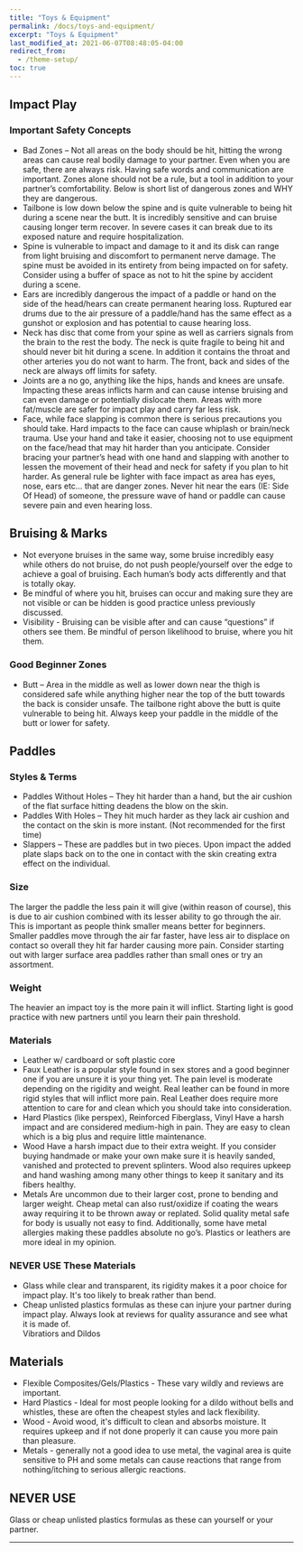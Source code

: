 ```yaml
---
title: "Toys & Equipment"
permalink: /docs/toys-and-equipment/
excerpt: "Toys & Equipment"
last_modified_at: 2021-06-07T08:48:05-04:00
redirect_from:
  - /theme-setup/
toc: true
---
```

## Impact Play
### Important Safety Concepts
- Bad Zones – Not all areas on the body should be hit, hitting the wrong areas can cause real bodily damage to your partner. Even when you are safe, there are always risk. Having safe words and communication are important. Zones alone should not be a rule, but a tool in addition to your partner’s comfortability. Below is short list of dangerous zones and WHY they are dangerous.
- Tailbone is low down below the spine and is quite vulnerable to being hit during a scene near the butt. It is incredibly sensitive and can bruise causing longer term recover. In severe cases it can break due to its exposed nature and require hospitalization.
- Spine is vulnerable to impact and damage to it and its disk can range from light bruising and discomfort to permanent nerve damage. The spine must be avoided in its entirety from being impacted on for safety. Consider using a buffer of space as not to hit the spine by accident during a scene.
- Ears are incredibly dangerous the impact of a paddle or hand on the side of the head/hears can create permanent hearing loss. Ruptured ear drums due to the air pressure of a paddle/hand has the same effect as a gunshot or explosion and has potential to cause hearing loss.
- Neck has disc that come from your spine as well as carriers signals from the brain to the rest the body. The neck is quite fragile to being hit and should never bit hit during a scene. In addition it contains the throat and other arteries you do not want to harm. The front, back and sides of the neck are always off limits for safety.
- Joints are a no go, anything like the hips, hands and knees are unsafe. Impacting these areas inflicts harm and can cause intense bruising and can even damage or potentially dislocate them. Areas with more fat/muscle are safer for impact play and carry far less risk.
- Face, while face slapping is common there is serious precautions you should take. Hard impacts to the face can cause whiplash or brain/neck trauma. Use your hand and take it easier, choosing not to use equipment on the face/head that may hit harder than you anticipate. Consider bracing your partner’s head with one hand and slapping with another to lessen the movement of their head and neck for safety if you plan to hit harder. As general rule be lighter with face impact as area has eyes, nose, ears etc… that are danger zones. Never hit near the ears (IE: Side Of Head) of someone, the pressure wave of hand or paddle can cause severe pain and even hearing loss.
## Bruising & Marks
- Not everyone bruises in the same way, some bruise incredibly easy while others do not bruise, do not push people/yourself over the edge to achieve a goal of bruising. Each human’s body acts differently and that is totally okay.
- Be mindful of where you hit, bruises can occur and making sure they are not visible or can be hidden is good practice unless previously discussed.
- Visibility - Bruising can be visible after and can cause “questions” if others see them. Be mindful of person likelihood to bruise, where you hit them.
### Good Beginner Zones
- Butt – Area in the middle as well as lower down near the thigh is considered safe while anything higher near the top of the butt towards the back is consider unsafe. The tailbone right above the butt is quite vulnerable to being hit. Always keep your paddle in the middle of the butt or lower for safety.
## Paddles
### Styles & Terms
- Paddles Without Holes – They hit harder than a hand, but the air cushion of the flat surface hitting deadens the blow on the skin.
- Paddles With Holes – They hit much harder as they lack air cushion and the contact on the skin is more instant. (Not recommended for the first time)
- Slappers – These are paddles but in two pieces. Upon impact the added plate slaps back on to the one in contact with the skin creating extra effect on the individual.
### Size
The larger the paddle the less pain it will give (within reason of course), this is due to air cushion combined with its lesser ability to go through the air. This is important as people think smaller means better for beginners. Smaller paddles move through the air far faster, have less air to displace on contact so overall they hit far harder causing more pain. Consider starting out with larger surface area paddles rather than small ones or try an assortment.
### Weight
The heavier an impact toy is the more pain it will inflict. Starting light is good practice with new partners until you learn their pain threshold.
### Materials
- Leather w/ cardboard or soft plastic core
- Faux Leather is a popular style found in sex stores and a good beginner one if you are unsure it is your thing yet. The pain level is moderate depending on the rigidity and weight. Real leather can be found in more rigid styles that will inflict more pain. Real Leather does require more attention to care for and clean which you should take into consideration.
- Hard Plastics (like perspex), Reinforced Fiberglass, Vinyl Have a harsh impact and are considered medium-high in pain. They are easy to clean which is a big plus and require little maintenance.
- Wood Have a harsh impact due to their extra weight. If you consider buying handmade or make your own make sure it is heavily sanded, vanished and protected to prevent splinters. Wood also requires upkeep and hand washing among many other things to keep it sanitary and its fibers healthy.
- Metals Are uncommon due to their larger cost, prone to bending and larger weight. Cheap metal can also rust/oxidize if coating the wears away requiring it to be thrown away or replated. Solid quality metal safe for body is usually not easy to find. Additionally, some have metal allergies making these paddles absolute no go’s. Plastics or leathers are more ideal in my opinion.
### NEVER USE These Materials
- Glass while clear and transparent, its rigidity makes it a poor choice for impact play. It's too likely to break rather than bend.
- Cheap unlisted plastics formulas as these can injure your partner during impact play. Always look at reviews for quality assurance and see what it is made of.  
Vibratiors and Dildos
## Materials
- Flexible Composites/Gels/Plastics - These vary wildly and reviews are important.
- Hard Plastics - Ideal for most people looking for a dildo without bells and whistles, these are often the cheapest styles and lack flexibility.
- Wood - Avoid wood, it's difficult to clean and absorbs moisture. It requires upkeep and if not done properly it can cause you more pain than pleasure.
- Metals - generally not a good idea to use metal, the vaginal area is quite sensitive to PH and some metals can cause reactions that range from nothing/itching to serious allergic reactions.
## NEVER USE
Glass or cheap unlisted plastics formulas as these can yourself or your partner.


---

